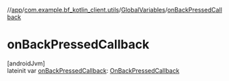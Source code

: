//[app](../../../index.md)/[com.example.bf_kotlin_client.utils](../index.md)/[GlobalVariables](index.md)/[onBackPressedCallback](on-back-pressed-callback.md)

# onBackPressedCallback

[androidJvm]\
lateinit var [onBackPressedCallback](on-back-pressed-callback.md): [OnBackPressedCallback](https://developer.android.com/reference/kotlin/androidx/activity/OnBackPressedCallback.html)
